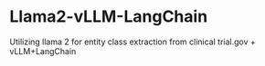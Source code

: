 # Llama2-vLLM-LangChain
Utilizing llama 2 for entity class extraction from clinical trial.gov + vLLM+LangChain
